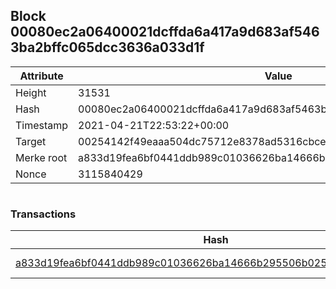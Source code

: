## Block 00080ec2a06400021dcffda6a417a9d683af5463ba2bffc065dcc3636a033d1f

Attribute | Value
--- | ---
Height | 31531
Hash | 00080ec2a06400021dcffda6a417a9d683af5463ba2bffc065dcc3636a033d1f
Timestamp | 2021-04-21T22:53:22+00:00
Target | 00254142f49eaaa504dc75712e8378ad5316cbcead634704b3734b6271167cc4
Merke root | a833d19fea6bf0441ddb989c01036626ba14666b295506b0259207d586e297e9
Nonce | 3115840429

```

```

### Transactions

Hash | Amount
--- | ---
[a833d19fea6bf0441ddb989c01036626ba14666b295506b0259207d586e297e9](a833d19fea6bf0441ddb989c01036626ba14666b295506b0259207d586e297e9.md) | 10.00000000 SKEPTI 
